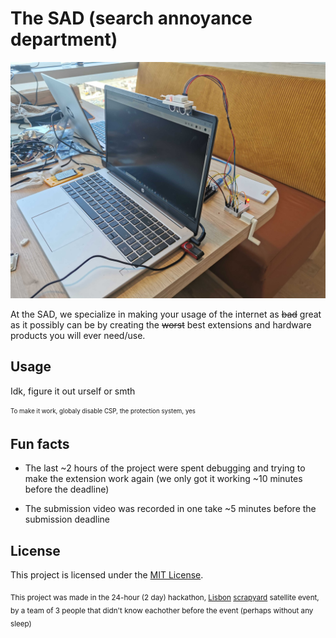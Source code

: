 # The SAD (search annoyance department)

![Thumbnail image](./images/thumbnail.jpg)

At the SAD, we specialize in making your usage of the internet as ~~bad~~ great as it possibly can be by creating the ~~worst~~ best extensions and hardware products you will ever need/use.

## Usage

Idk, figure it out urself or smth

<sub><sup>To make it work, globaly disable CSP, the protection system, yes</sup></sub>

## Fun facts

* The last ~2 hours of the project were spent debugging and trying to make the extension work again (we only got it working ~10 minutes before the deadline)

* The submission video was recorded in one take ~5 minutes before the submission deadline

## License

This project is licensed under the [MIT License](LICENSE).

<sub>This project was made in the 24-hour (2 day) hackathon, [Lisbon](https://scrapyard.pt) [scrapyard](https://scrapyard.hackclub.com) satellite event, by a team of 3 people that didn't know eachother before the event (perhaps without any sleep)</sub>